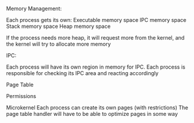 Memory Management:

   Each process gets its own:
      Executable memory space
      IPC memory space
      Stack memory space
      Heap memory space

   If the process needs more heap, it will request more from the kernel,
    and the kernel will try to allocate more memory


IPC:

  Each process will have its own region in memory for IPC. Each process is
    responsible for checking its IPC area and reacting accordingly

Page Table


Permissions




Microkernel
Each process can create its own pages (with restrictions)
  The page table handler will have to be able to optimize pages in some way
